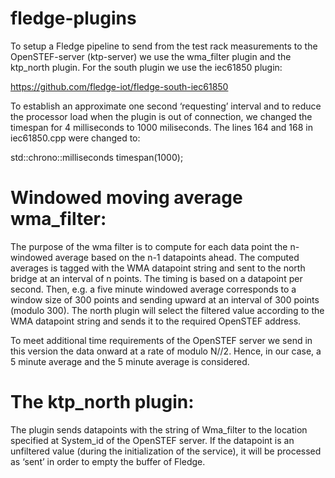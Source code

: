 # fledge-plugins
To setup a Fledge pipeline to send from the test rack measurements to the OpenSTEF-server (ktp-server) we use the wma_filter plugin and the ktp_north plugin. For the south plugin we use the iec61850 plugin:

https://github.com/fledge-iot/fledge-south-iec61850

To establish an approximate one second ‘requesting’ interval and to reduce the processor load when the plugin is out of connection, we changed  the timespan for 4 milliseconds to 1000 miliseconds. The lines 164 and 168 in iec61850.cpp were changed to: 

std::chrono::milliseconds timespan(1000);

# Windowed moving average wma_filter:
The purpose of the wma filter is to compute for each data point the n-windowed average based on the n-1 datapoints ahead. The computed averages is tagged with the WMA datapoint string and sent to the north bridge at an interval of n points. The timing is based on a datapoint per second. Then, e.g. a five minute windowed average corresponds to a window size of 300 points and sending upward at an interval of 300 points (modulo 300). The north plugin will select the filtered value according to the WMA datapoint string and sends it to the required OpenSTEF address.

To meet additional time requirements of the OpenSTEF server we send in this version the data onward at a rate of modulo N//2. Hence, in our case, a 5 minute average and the 5 minute average is considered.

# The ktp_north plugin:
The plugin sends datapoints with the string of Wma_filter to the location specified at System_id of the OpenSTEF server.
If the datapoint is an unfiltered value (during the initialization of the service), it will be processed as ‘sent’ in order to empty the buffer of Fledge. 
